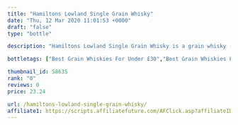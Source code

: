 ```yaml
---
title: "Hamiltons Lowland Single Grain Whisky"
date: "Thu, 12 Mar 2020 11:01:53 +0000"
draft: "false"
type: "bottle"

description: "Hamiltons Lowland Single Grain Whisky is a grain whisky (located in the Lowland region). The best price currently available is from Master of Malt for only £23.24 we don't have any review data for this grain whisky yet, let us know what you think in the comments below."

bottletags: ["Best Grain Whiskies For Under £30","Best Grain Whiskies For Under £50","Best Grain Whiskies for under £75","Grain Whiskies","Lowland Whiskies","Spirit Caramel (E150A)","Whiskies may contain Spirit Caramel (E150A)"]

thumbnail_id: 58635
rank: "0"
reviews: 0
price: 23.24

url: /hamiltons-lowland-single-grain-whisky/
affiliate1: https://scripts.affiliatefuture.com/AFClick.asp?affiliateID=346829&merchantID=7042&programmeID=24815&mediaID=0&tracking=&afsource=20&url=https://www.masterofmalt.com/whiskies/hamiltons/hamiltons-lowland-single-grain-whisky/
---
```



